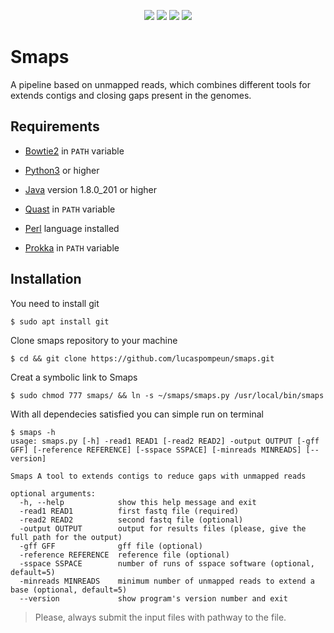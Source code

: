 <p align="center">
    <img src="https://img.shields.io/github/issues/lucaspompeun/smaps" />
    <img src="https://img.shields.io/github/stars/lucaspompeun/smaps" />
    <img src="https://img.shields.io/github/forks/lucaspompeun/smaps" />
    <img src="https://img.shields.io/github/license/lucaspompeun/smaps" /
</p>

# Smaps
A pipeline based on unmapped reads, which combines different tools for extends contigs and closing gaps present in the genomes.

## Requirements
- [Bowtie2](http://bowtie-bio.sourceforge.net/bowtie2/index.shtml) in `PATH` variable

- [Python3](https://www.python.org/downloads/) or higher

- [Java](https://www.java.com/download/) version 1.8.0_201 or higher

- [Quast](http://bioinf.spbau.ru/quast) in `PATH` variable

- [Perl](https://www.perl.org/get.html) language installed

- [Prokka](https://github.com/tseemann/prokka) in `PATH` variable

## Installation
You need to install git

```sh
$ sudo apt install git
```

Clone smaps repository to your machine

```
$ cd && git clone https://github.com/lucaspompeun/smaps.git
```

Creat a symbolic link to Smaps
```
$ sudo chmod 777 smaps/ && ln -s ~/smaps/smaps.py /usr/local/bin/smaps
```

With all dependecies satisfied you can simple run on terminal

```
$ smaps -h
usage: smaps.py [-h] -read1 READ1 [-read2 READ2] -output OUTPUT [-gff GFF] [-reference REFERENCE] [-sspace SSPACE] [-minreads MINREADS] [--version]

Smaps A tool to extends contigs to reduce gaps with unmapped reads

optional arguments:
  -h, --help            show this help message and exit
  -read1 READ1          first fastq file (required)
  -read2 READ2          second fastq file (optional)
  -output OUTPUT        output for results files (please, give the full path for the output)
  -gff GFF              gff file (optional)
  -reference REFERENCE  reference file (optional)
  -sspace SSPACE        number of runs of sspace software (optional, default=5)
  -minreads MINREADS    minimum number of unmapped reads to extend a base (optional, default=5)
  --version             show program's version number and exit

```

> Please, always submit the input files with pathway to the file.

